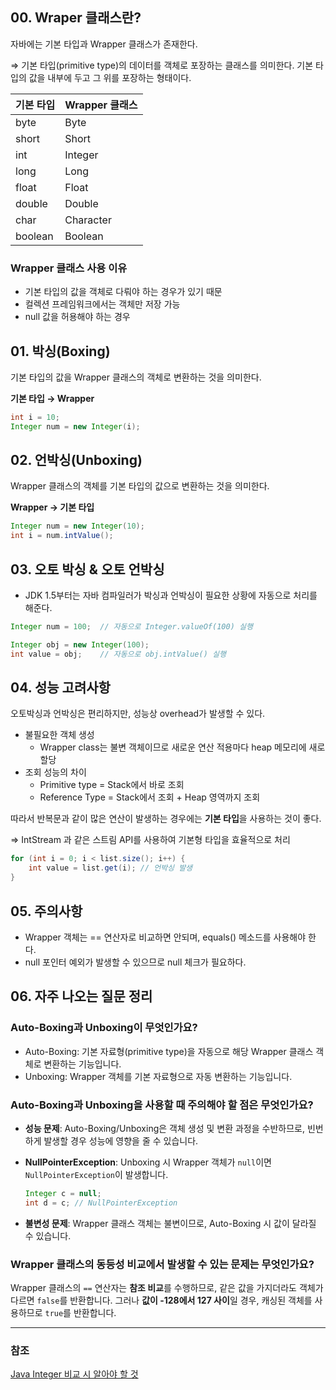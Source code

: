## 00. Wraper 클래스란?

자바에는 기본 타입과 Wrapper 클래스가 존재한다.

⇒ 기본 타입(primitive type)의 데이터를 객체로 포장하는 클래스를 의미한다. 기본 타입의 값을 내부에 두고 그 위를 포장하는 형태이다.

| 기본 타입 | Wrapper 클래스 |
| --- | --- |
| byte | Byte |
| short | Short |
| int | Integer |
| long | Long |
| float | Float |
| double | Double |
| char | Character |
| boolean | Boolean |

### Wrapper 클래스 사용 이유

- 기본 타입의 값을 객체로 다뤄야 하는 경우가 있기 때문
- 컬렉션 프레임워크에서는 객체만 저장 가능
- null 값을 허용해야 하는 경우

## 01. 박싱(Boxing)

기본 타입의 값을 Wrapper 클래스의 객체로 변환하는 것을 의미한다.

**기본 타입 → Wrapper**

```java
int i = 10;
Integer num = new Integer(i);
```

## 02. 언박싱(Unboxing)

Wrapper 클래스의 객체를 기본 타입의 값으로 변환하는 것을 의미한다.

**Wrapper → 기본 타입**

```java
Integer num = new Integer(10);
int i = num.intValue();
```

## 03. 오토 박싱 & 오토 언박싱

- JDK 1.5부터는 자바 컴파일러가 박싱과 언박싱이 필요한 상황에 자동으로 처리를 해준다.

```java
Integer num = 100;  // 자동으로 Integer.valueOf(100) 실행

Integer obj = new Integer(100);
int value = obj;    // 자동으로 obj.intValue() 실행
```

## 04. 성능 고려사항

오토박싱과 언박싱은 편리하지만, 성능상 overhead가 발생할 수 있다. 

- 불필요한 객체 생성
    - Wrapper class는 불변 객체이므로 새로운 연산 적용마다 heap 메모리에 새로 할당
- 조회 성능의 차이
    - Primitive type = Stack에서 바로 조회
    - Reference Type = Stack에서 조회 + Heap 영역까지 조회

따라서 반복문과 같이 많은 연산이 발생하는 경우에는 **기본 타입**을 사용하는 것이 좋다.

⇒ IntStream 과 같은 스트림 API를 사용하여 기본형 타입을 효율적으로 처리

```java
for (int i = 0; i < list.size(); i++) {
    int value = list.get(i); // 언박싱 발생
}
```

## 05. 주의사항

- Wrapper 객체는 == 연산자로 비교하면 안되며, equals() 메소드를 사용해야 한다.
- null 포인터 예외가 발생할 수 있으므로 null 체크가 필요하다.

## 06. 자주 나오는 질문 정리

### Auto-Boxing과 Unboxing이 무엇인가요?

- Auto-Boxing: 기본 자료형(primitive type)을 자동으로 해당 Wrapper 클래스 객체로 변환하는 기능입니다.
- Unboxing: Wrapper 객체를 기본 자료형으로 자동 변환하는 기능입니다.

### Auto-Boxing과 Unboxing을 사용할 때 주의해야 할 점은 무엇인가요?

- **성능 문제**: Auto-Boxing/Unboxing은 객체 생성 및 변환 과정을 수반하므로, 빈번하게 발생할 경우 성능에 영향을 줄 수 있습니다.
- **NullPointerException**: Unboxing 시 Wrapper 객체가 `null`이면 `NullPointerException`이 발생합니다.
    
    ```java
    Integer c = null;
    int d = c; // NullPointerException
    ```
    
- **불변성 문제**: Wrapper 클래스 객체는 불변이므로, Auto-Boxing 시 값이 달라질 수 있습니다.

### Wrapper 클래스의 동등성 비교에서 발생할 수 있는 문제는 무엇인가요?

Wrapper 클래스의 `==` 연산자는 **참조 비교**를 수행하므로, 같은 값을 가지더라도 객체가 다르면 `false`를 반환합니다.
그러나 **값이 -128에서 127 사이**일 경우, 캐싱된 객체를 사용하므로 `true`를 반환합니다.

---

### 참조

[Java Integer 비교 시 알아야 할 것](https://flowlog.tistory.com/108#3.%20%EC%B6%94%EA%B0%80%20%ED%85%8C%EC%8A%A4%ED%8A%B8)

